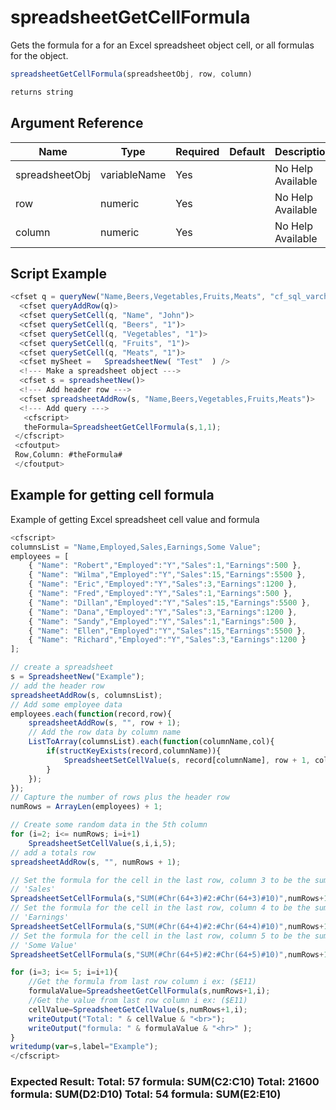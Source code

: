 # spreadsheetGetCellFormula

Gets the formula for a for an Excel spreadsheet object cell, or all formulas for the object.

```javascript
spreadsheetGetCellFormula(spreadsheetObj, row, column)
```

```javascript
returns string
```

## Argument Reference

| Name | Type | Required | Default | Description |
| --- | --- | --- | --- | --- |
| spreadsheetObj | variableName | Yes |  | No Help Available |
| row | numeric | Yes |  | No Help Available |
| column | numeric | Yes |  | No Help Available |

## Script Example

```javascript
<cfset q = queryNew("Name,Beers,Vegetables,Fruits,Meats", "cf_sql_varchar,cf_sql_integer,cf_sql_integer,cf_sql_integer,cf_sql_integer")> 
  <cfset queryAddRow(q)> 
  <cfset querySetCell(q, "Name", "John")> 
  <cfset querySetCell(q, "Beers", "1")> 
  <cfset querySetCell(q, "Vegetables", "1")> 
  <cfset querySetCell(q, "Fruits", "1")> 
  <cfset querySetCell(q, "Meats", "1")> 
  <cfset mySheet =   SpreadsheetNew( "Test"  ) /> 
  <!--- Make a spreadsheet object ---> 
  <cfset s = spreadsheetNew()> 
  <!--- Add header row ---> 
  <cfset spreadsheetAddRow(s, "Name,Beers,Vegetables,Fruits,Meats")> 
  <!--- Add query ---> 
   <cfscript> 
   theFormula=SpreadsheetGetCellFormula(s,1,1); 
 </cfscript> 
 <cfoutput> 
 Row,Column: #theFormula# 
 </cfoutput>
```

## Example for getting cell formula

Example of getting Excel spreadsheet cell value and formula

```javascript
<cfscript>
columnsList = "Name,Employed,Sales,Earnings,Some Value";
employees = [
    { "Name": "Robert","Employed":"Y","Sales":1,"Earnings":500 },
    { "Name": "Wilma","Employed":"Y","Sales":15,"Earnings":5500 },
    { "Name": "Eric","Employed":"Y","Sales":3,"Earnings":1200 },
    { "Name": "Fred","Employed":"Y","Sales":1,"Earnings":500 },
    { "Name": "Dillan","Employed":"Y","Sales":15,"Earnings":5500 },
    { "Name": "Dana","Employed":"Y","Sales":3,"Earnings":1200 },
    { "Name": "Sandy","Employed":"Y","Sales":1,"Earnings":500 },
    { "Name": "Ellen","Employed":"Y","Sales":15,"Earnings":5500 },
    { "Name": "Richard","Employed":"Y","Sales":3,"Earnings":1200 }
];

// create a spreadsheet
s = SpreadsheetNew("Example");
// add the header row
spreadsheetAddRow(s, columnsList);
// Add some employee data
employees.each(function(record,row){
    spreadsheetAddRow(s, "", row + 1);
    // Add the row data by column name
    ListToArray(columnsList).each(function(columnName,col){
        if(structKeyExists(record,columnName)){
            SpreadsheetSetCellValue(s, record[columnName], row + 1, col);
        }
    });
});
// Capture the number of rows plus the header row
numRows = ArrayLen(employees) + 1;

// Create some random data in the 5th column
for (i=2; i<= numRows; i=i+1)
    SpreadsheetSetCellValue(s,i,i,5);
// add a totals row
spreadsheetAddRow(s, "", numRows + 1);

// Set the formula for the cell in the last row, column 3 to be the sum of
// 'Sales'
SpreadsheetSetCellFormula(s,"SUM(#Chr(64+3)#2:#Chr(64+3)#10)",numRows+1,3);
// Set the formula for the cell in the last row, column 4 to be the sum of
// 'Earnings'
SpreadsheetSetCellFormula(s,"SUM(#Chr(64+4)#2:#Chr(64+4)#10)",numRows+1,4);
// Set the formula for the cell in the last row, column 5 to be the sum of
// 'Some Value'
SpreadsheetSetCellFormula(s,"SUM(#Chr(64+5)#2:#Chr(64+5)#10)",numRows+1,5);

for (i=3; i<= 5; i=i+1){
    //Get the formula from last row column i ex: ($E11)
    formulaValue=SpreadsheetGetCellFormula(s,numRows+1,i);
    //Get the value from last row column i ex: ($E11)
    cellValue=SpreadsheetGetCellValue(s,numRows+1,i);
    writeOutput("Total: " & cellValue & "<br>");
    writeOutput("formula: " & formulaValue & "<hr>" );
}
writedump(var=s,label="Example");
</cfscript>
```

### Expected Result: Total: 57 formula: SUM(C2:C10) Total: 21600 formula: SUM(D2:D10) Total: 54 formula: SUM(E2:E10)
